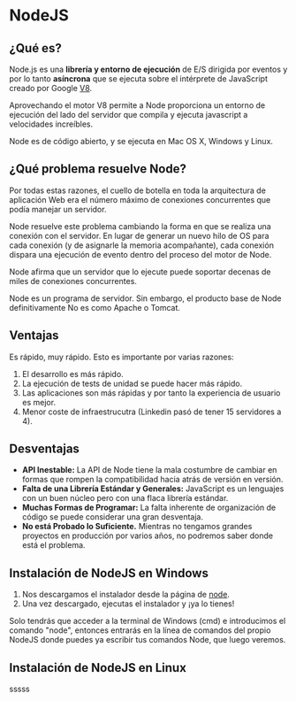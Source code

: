 # NodeJS

## ¿Qué es?

Node.js es una **librería y entorno de ejecución** de E/S dirigida por eventos y por lo tanto **asíncrona** que se ejecuta sobre el intérprete de JavaScript creado por Google [V8](http://code.google.com/p/v8/).

Aprovechando el motor V8 permite a Node proporciona un entorno de ejecución del lado del servidor que compila y ejecuta javascript a velocidades increíbles.

Node es de código abierto, y se ejecuta en Mac OS X, Windows y Linux.

## ¿Qué problema resuelve Node?

Por todas estas razones, el cuello de botella en toda la arquitectura de aplicación Web era el número máximo de conexiones concurrentes que podía manejar un servidor.

Node resuelve este problema cambiando la forma en que se realiza una conexión con el servidor. En lugar de generar un nuevo hilo de OS para cada conexión (y de asignarle la memoria acompañante), cada conexión dispara una ejecución de evento dentro del proceso del motor de Node.

Node afirma que un servidor que lo ejecute puede soportar decenas de miles de conexiones concurrentes.

Node es un programa de servidor. Sin embargo, el producto base de Node definitivamente No es como Apache o Tomcat.

## Ventajas

Es rápido, muy rápido. Esto es importante por varias razones:

1. El desarrollo es más rápido.
2. La ejecución de tests de unidad se puede hacer más rápido.
3. Las aplicaciones son más rápidas y por tanto la experiencia de usuario es mejor.
4. Menor coste de infraestrucutra (Linkedin pasó de tener 15 servidores a 4).

## Desventajas

* **API Inestable:**  La API de Node tiene la mala costumbre de cambiar en formas que rompen la compatibilidad hacia atrás de versión en versión.
* **Falta de una Librería Estándar y Generales:** JavaScript es un lenguajes con un buen núcleo pero con una flaca librería estándar.
* **Muchas Formas de Programar:** La falta inherente de organización de código se puede considerar una gran desventaja.
* **No está Probado lo Suficiente.** Mientras no tengamos grandes proyectos en producción por varios años, no podremos saber donde está el problema.

## Instalación de NodeJS en Windows

1. Nos descargamos el instalador desde la página de [node]("https://nodejs.org/es/").
2. Una vez descargado, ejecutas el instalador y ¡ya lo tienes!

Solo tendrás que acceder a la terminal de Windows (cmd) e introducimos el comando "node", entonces entrarás en la línea de comandos del propio NodeJS donde puedes ya escribir tus comandos Node, que luego veremos.

## Instalación de NodeJS en Linux

sssss